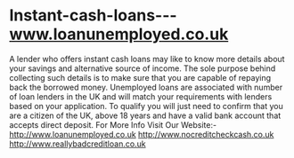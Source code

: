 Instant-cash-loans---www.loanunemployed.co.uk
=============================================

A lender who offers instant cash loans may like to know more details about your savings and alternative source of income. The sole purpose behind collecting such details is to make sure that you are capable of repaying back the borrowed money.  Unemployed loans are associated with number of loan lenders in the UK and will match your requirements with lenders based on your application. To qualify you will just need to confirm that you are a citizen of the UK, above 18 years and have a valid bank account that accepts direct deposit.          For More Info Visit Our Website:- http://www.loanunemployed.co.uk http://www.nocreditcheckcash.co.uk http://www.reallybadcreditloan.co.uk
